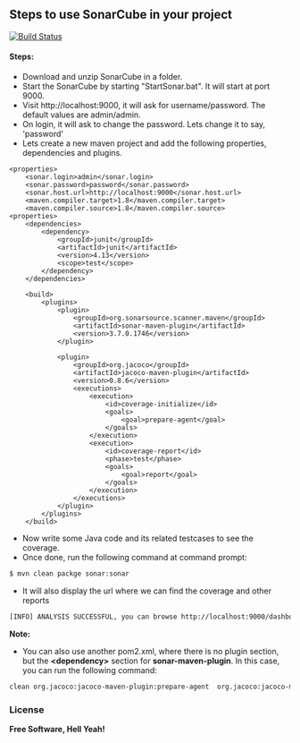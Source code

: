 ## Steps to use SonarCube in your project

[![Build Status](https://travis-ci.org/joemccann/dillinger.svg?branch=master)](https://travis-ci.org/joemccann/dillinger)

#### Steps:
- Download and unzip SonarCube in a folder.
- Start the SonarCube by starting "StartSonar.bat". It will start at port 9000. 
- Visit http://localhost:9000, it will ask for username/password. The default values are admin/admin.
- On login, it will ask to change the password. Lets change it to say, 'password'
- Lets create a new maven project and add the following properties, dependencies and plugins.
```
<properties>
    <sonar.login>admin</sonar.login>
    <sonar.password>password</sonar.password>
    <sonar.host.url>http://localhost:9000</sonar.host.url>
    <maven.compiler.target>1.8</maven.compiler.target>
	<maven.compiler.source>1.8</maven.compiler.source>
<properties>
	<dependencies>
		<dependency>
			<groupId>junit</groupId>
			<artifactId>junit</artifactId>
			<version>4.13</version>
			<scope>test</scope>
		</dependency>
	</dependencies>

	<build>
		<plugins>
			<plugin>
				<groupId>org.sonarsource.scanner.maven</groupId>
				<artifactId>sonar-maven-plugin</artifactId>
				<version>3.7.0.1746</version>
			</plugin>

			<plugin>
				<groupId>org.jacoco</groupId>
				<artifactId>jacoco-maven-plugin</artifactId>
				<version>0.8.6</version>
				<executions>
					<execution>
						<id>coverage-initialize</id>
						<goals>
							<goal>prepare-agent</goal>
						</goals>
					</execution>
					<execution>
						<id>coverage-report</id>
						<phase>test</phase>
						<goals>
							<goal>report</goal>
						</goals>
					</execution>
				</executions>
			</plugin>
		</plugins>
	</build>
```
- Now write some Java code and its related testcases to see the coverage.
- Once done, run the following command at command prompt:

```sh
$ mvn clean packge sonar:sonar
```
- It will also display the url where we can find the coverage and other reports 
```sh
[INFO] ANALYSIS SUCCESSFUL, you can browse http://localhost:9000/dashboard?id=com.dsr.sonarcube%3Asonartest
```

__Note:__

- You can also use another pom2.xml, where there is no plugin section, but the **&lt;dependency&gt;** section for **sonar-maven-plugin**. In this case, you can run the following command:


```sh
clean org.jacoco:jacoco-maven-plugin:prepare-agent  org.jacoco:jacoco-maven-plugin:report package sonar:sonar
```

### License
**Free Software, Hell Yeah!**
